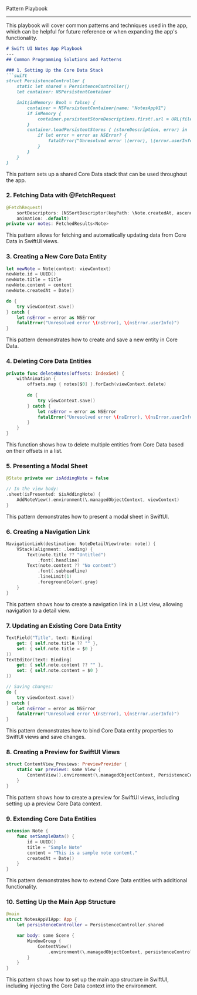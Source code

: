 Pattern Playbook

- - - -

This playbook will cover common patterns and techniques used in the app, which can be helpful
for future reference or when expanding the app's functionality.


```markdown
# Swift UI Notes App Playbook
---
## Common Programming Solutions and Patterns

### 1. Setting Up the Core Data Stack
```swift
struct PersistenceController {
    static let shared = PersistenceController()
    let container: NSPersistentContainer

    init(inMemory: Bool = false) {
        container = NSPersistentContainer(name: "NotesAppV1")
        if inMemory {
            container.persistentStoreDescriptions.first!.url = URL(fileURLWithPath: "/dev/null")
        }
        container.loadPersistentStores { (storeDescription, error) in
            if let error = error as NSError? {
                fatalError("Unresolved error \(error), \(error.userInfo)")
            }
        }
    }
}
```
This pattern sets up a shared Core Data stack that can be used throughout the app.

### 2. Fetching Data with @FetchRequest
```swift
@FetchRequest(
    sortDescriptors: [NSSortDescriptor(keyPath: \Note.createdAt, ascending: false)],
    animation: .default)
private var notes: FetchedResults<Note>
```
This pattern allows for fetching and automatically updating data from Core Data in SwiftUI views.

### 3. Creating a New Core Data Entity
```swift
let newNote = Note(context: viewContext)
newNote.id = UUID()
newNote.title = title
newNote.content = content
newNote.createdAt = Date()

do {
    try viewContext.save()
} catch {
    let nsError = error as NSError
    fatalError("Unresolved error \(nsError), \(nsError.userInfo)")
}
```
This pattern demonstrates how to create and save a new entity in Core Data.

### 4. Deleting Core Data Entities
```swift
private func deleteNotes(offsets: IndexSet) {
    withAnimation {
        offsets.map { notes[$0] }.forEach(viewContext.delete)
        
        do {
            try viewContext.save()
        } catch {
            let nsError = error as NSError
            fatalError("Unresolved error \(nsError), \(nsError.userInfo)")
        }
    }
}
```
This function shows how to delete multiple entities from Core Data based on their offsets in a list.

### 5. Presenting a Modal Sheet
```swift
@State private var isAddingNote = false

// In the view body:
.sheet(isPresented: $isAddingNote) {
    AddNoteView().environment(\.managedObjectContext, viewContext)
}
```
This pattern demonstrates how to present a modal sheet in SwiftUI.

### 6. Creating a Navigation Link
```swift
NavigationLink(destination: NoteDetailView(note: note)) {
    VStack(alignment: .leading) {
        Text(note.title ?? "Untitled")
            .font(.headline)
        Text(note.content ?? "No content")
            .font(.subheadline)
            .lineLimit(1)
            .foregroundColor(.gray)
    }
}
```
This pattern shows how to create a navigation link in a List view, allowing navigation to a detail view.

### 7. Updating an Existing Core Data Entity
```swift
TextField("Title", text: Binding(
    get: { self.note.title ?? "" },
    set: { self.note.title = $0 }
))
TextEditor(text: Binding(
    get: { self.note.content ?? "" },
    set: { self.note.content = $0 }
))

// Saving changes:
do {
    try viewContext.save()
} catch {
    let nsError = error as NSError
    fatalError("Unresolved error \(nsError), \(nsError.userInfo)")
}
```
This pattern demonstrates how to bind Core Data entity properties to SwiftUI views and save changes.

### 8. Creating a Preview for SwiftUI Views
```swift
struct ContentView_Previews: PreviewProvider {
    static var previews: some View {
        ContentView().environment(\.managedObjectContext, PersistenceController.preview.container.viewContext)
    }
}
```
This pattern shows how to create a preview for SwiftUI views, including setting up a preview Core Data context.

### 9. Extending Core Data Entities
```swift
extension Note {
    func setSampleData() {
        id = UUID()
        title = "Sample Note"
        content = "This is a sample note content."
        createdAt = Date()
    }
}
```
This pattern demonstrates how to extend Core Data entities with additional functionality.

### 10. Setting Up the Main App Structure
```swift
@main
struct NotesAppV1App: App {
    let persistenceController = PersistenceController.shared

    var body: some Scene {
        WindowGroup {
            ContentView()
                .environment(\.managedObjectContext, persistenceController.container.viewContext)
        }
    }
}
```
This pattern shows how to set up the main app structure in SwiftUI, including injecting the Core Data context into the environment.
```
